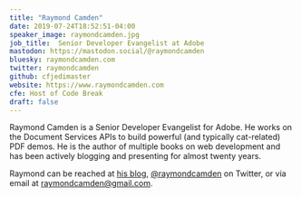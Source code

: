 ```yaml
---
title: "Raymond Camden"
date: 2019-07-24T18:52:51-04:00
speaker_image: raymondcamden.jpg
job_title:  Senior Developer Evangelist at Adobe
mastodon: https://mastodon.social/@raymondcamden
bluesky: raymondcamden.com
twitter: raymondcamden
github: cfjedimaster
website: https://www.raymondcamden.com
cfe: Host of Code Break
draft: false
---
```


Raymond Camden is a Senior Developer Evangelist for Adobe. He works on the Document Services APIs to build powerful (and typically cat-related) PDF demos.  He is the author of multiple books on web development and has been actively blogging and presenting for almost twenty years.

Raymond can be reached at [his blog](https://www.raymondcamden.com/), [@raymondcamden](https://twitter.com/raymondcamden) on Twitter, or via email at raymondcamden@gmail.com.
